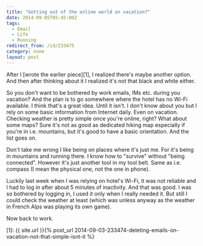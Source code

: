 ```yaml
---
title: "Getting out of the online world on vacation?"
date: 2014-09-05T05:45:00Z
tags:
  - Email
  - Life
  - Running
redirect_from: /id/233475
category: none
layout: post
---
```

After I [wrote the earlier piece][1], I realized there's maybe another option. And then after thinking about it I realized it's not that black and white either.

<!-- excerpt -->

So you don't want to be bothered by work emails, IMs etc. during you vacation? And the plan is to go somewhere where the hotel has no Wi-Fi available. I think that's a great idea. Until it isn't. I don't know about you but I rely on some basic information from Internet daily. Even on vacation. Checking weather is pretty simple once you're online, right? What about some maps? Sure it's not as good as dedicated hiking map especially if you're in i.e. mountains, but it's good to have a basic orientation. And the list goes on.

Don't take me wrong I like being on places where it's just me. For it's being in mountains and running there. I know how to "survive" without "being connected". However it's just another tool in my tool belt. Same as i.e. compass (I mean the physical one, not the one in phone).

Luckily last week when I was relying on hotel's Wi-Fi, it was not reliable and I had to log in after about 5 minutes of inactivity. And that was good. I was so bothered by logging in, I used it only when I really needed it. But still I could check the weather at least (which was unless anyway as the weather in French Alps was playing its own game).

Now back to work.

[1]: {{ site.url }}{% post_url 2014-09-03-233474-deleting-emails-on-vacation-not-that-simple-isnt-it %}